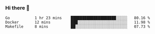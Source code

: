 ### Hi there 👋

<!--
**yeya24/yeya24** is a ✨ _special_ ✨ repository because its `README.md` (this file) appears on your GitHub profile.

Here are some ideas to get you started:

- 🔭 I’m currently working on ...
- 🌱 I’m currently learning ...
- 👯 I’m looking to collaborate on ...
- 🤔 I’m looking for help with ...
- 💬 Ask me about ...
- 📫 How to reach me: ...
- 😄 Pronouns: ...
- ⚡ Fun fact: ...
-->

<!--START_SECTION:waka-->
```text
Go           1 hr 23 mins    ████████████████████░░░░░   80.16 % 
Docker       12 mins         ███░░░░░░░░░░░░░░░░░░░░░░   11.98 % 
Makefile     8 mins          ██░░░░░░░░░░░░░░░░░░░░░░░   07.73 % 
```
<!--END_SECTION:waka-->
